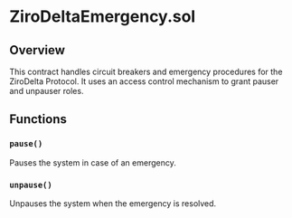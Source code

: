 # ZiroDeltaEmergency.sol

## Overview

This contract handles circuit breakers and emergency procedures for the ZiroDelta Protocol.
It uses an access control mechanism to grant pauser and unpauser roles.

## Functions

### `pause()`

Pauses the system in case of an emergency.

### `unpause()`

Unpauses the system when the emergency is resolved.
